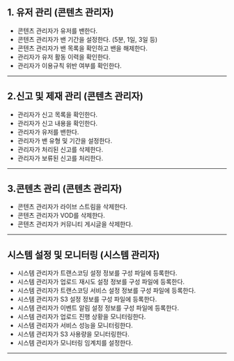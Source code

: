 ## 1. 유저 관리 (콘텐츠 관리자)
  - 콘텐츠 관리자가 유저를 밴한다.
  - 콘텐츠 관리자가 밴 기간을 설정한다. (5분, 1일, 3일 등)
  - 콘텐츠 관리자가 밴 목록을 확인하고 밴을 해제한다.
  - 관리자가 유저 활동 이력을 확인한다.
  - 관리자가 이용규칙 위반 여부를 확인한다.

---

## 2.신고 및 제재 관리 (콘텐츠 관리자)
  - 관리자가 신고 목록을 확인한다.
  - 관리자가 신고 내용을 확인한다.
  - 관리자가 유저를 밴한다.
  - 관리자가 밴 유형 및 기간을 설정한다.
  - 관리자가 처리된 신고를 삭제한다.
  - 관리자가 보류된 신고를 처리한다.

---

## 3.콘텐츠 관리 (콘텐츠 관리자)
  - 콘텐츠 관리자가 라이브 스트림을 삭제한다.
  - 콘텐츠 관리자가 VOD를 삭제한다.
  - 콘텐츠 관리자가 커뮤니티 게시글을 삭제한다.

---

## 시스템 설정 및 모니터링 (시스템 관리자)
  - 시스템 관리자가 트랜스코딩 설정 정보를 구성 파일에 등록한다.
  - 시스템 관리자가 업로드 재시도 설정 정보를 구성 파일에 등록한다.
  - 시스템 관리자가 트랜스코딩 서비스 설정 정보를 구성 파일에 등록한다.
  - 시스템 관리자가 S3 설정 정보를 구성 파일에 등록한다.
  - 시스템 관리자가 이벤트 알림 설정 정보를 구성 파일에 등록한다.
  - 시스템 관리자가 업로드 진행 상황을 모니터링한다.
  - 시스템 관리자가 서비스 성능을 모니터링한다.
  - 시스템 관리자가 S3 사용량을 모니터링한다.
  - 시스템 관리자가 모니터링 임계치를 설정한다.

---

